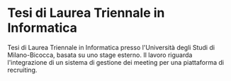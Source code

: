 # Tesi di Laurea Triennale in Informatica

Tesi di Laurea Triennale in Informatica presso l'Università degli Studi di Milano-Bicocca, basata su uno stage esterno. Il lavoro riguarda l'integrazione di un sistema di gestione dei meeting per una piattaforma di recruiting.
